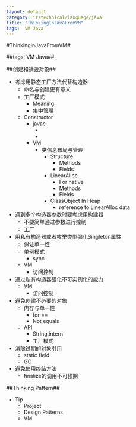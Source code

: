 ```yaml
---
layout: default
category: it/technical/language/java
title: "ThinkingInJavaFromVM"
tags:  VM Java
---
```


#ThinkingInJavaFromVM#



##tags: VM Java##



##创建和销毁对象##
* 考虑用静态工厂方法代替构造器
  * 命名与创建更有意义
  * 工厂模式
    * Meaning
    * 集中管理
  * Constructor
    * javac
      * <init>
      * <cinit>
    * VM
      * 类信息布局与管理
        * Structure
          * Methods
          * Fields
        * LinearAlloc
          * For native
          * Methods
          * Fields
        * ClassObject In Heap
          * reference to LinearAlloc data
* 遇到多个构造器参数时要考虑用构建器
  * 不要简单通过参数进行控制
  * 工厂
* 用私有构造器或者枚举类型强化Singleton属性
  * 保证单一性
  * 单例模式
    * sync
  * VM
    * 访问控制
* 通过私有构造器强化不可实例化的能力
  * VM
    * 访问控制
* 避免创建不必要的对象
  * 内存与单一性
    * for ==
    * Not equals
  * API
    * String.intern
    * 工厂模式
* 消除过期的对象引用
  * static field
  * GC
* 避免使用终结方法
  * finalize的调用不可预期



##Thinking Pattern##
* Tip
  * Project
  * Design Patterns
  * VM
